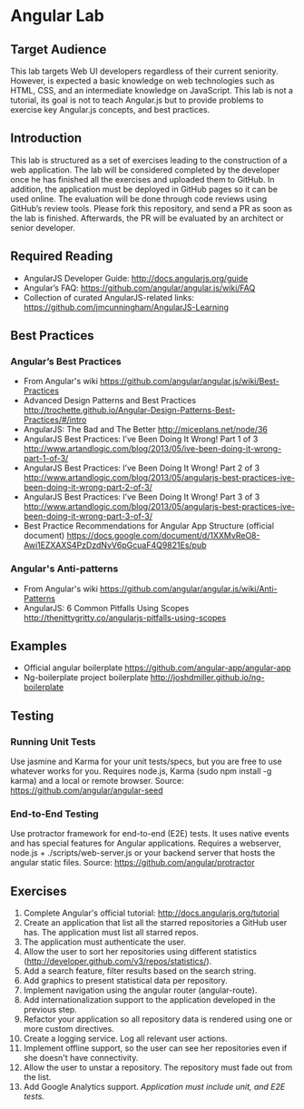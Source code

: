 Angular Lab
===========
## Target Audience
This lab targets Web UI developers regardless of their current seniority. However, is expected a basic knowledge on web technologies such as HTML, CSS, and an intermediate knowledge on JavaScript.
This lab is not a tutorial, its goal is not to teach Angular.js but to provide problems to exercise key Angular.js concepts, and best practices.
## Introduction
This lab is structured as a set of exercises leading to the construction of a web application. The lab will be considered completed by the developer once he has finished all the exercises and uploaded them to GitHub. In addition, the application must be deployed in GitHub pages so it can be used online. The evaluation will be done through code reviews using GitHub’s review tools.
Please fork this repository, and send a PR as soon as the lab is finished. Afterwards, the PR will be evaluated by an architect or senior developer. 
## Required Reading
- AngularJS Developer Guide: http://docs.angularjs.org/guide
- Angular’s FAQ: https://github.com/angular/angular.js/wiki/FAQ
- Collection of curated AngularJS-related links: https://github.com/jmcunningham/AngularJS-Learning
## Best Practices
### Angular’s Best Practices
- From Angular's wiki https://github.com/angular/angular.js/wiki/Best-Practices
- Advanced Design Patterns and Best Practices http://trochette.github.io/Angular-Design-Patterns-Best-Practices/#/intro
- AngularJS: The Bad and The Better http://miceplans.net/node/36
- AngularJS Best Practices: I’ve Been Doing It Wrong! Part 1 of 3 http://www.artandlogic.com/blog/2013/05/ive-been-doing-it-wrong-part-1-of-3/
- AngularJS Best Practices: I’ve Been Doing It Wrong! Part 2 of 3 http://www.artandlogic.com/blog/2013/05/angularjs-best-practices-ive-been-doing-it-wrong-part-2-of-3/
- AngularJS Best Practices: I’ve Been Doing It Wrong! Part 3 of 3 http://www.artandlogic.com/blog/2013/05/angularjs-best-practices-ive-been-doing-it-wrong-part-3-of-3/
- Best Practice Recommendations for Angular App Structure (official document) https://docs.google.com/document/d/1XXMvReO8-Awi1EZXAXS4PzDzdNvV6pGcuaF4Q9821Es/pub
### Angular's Anti-patterns
- From Angular's wiki https://github.com/angular/angular.js/wiki/Anti-Patterns
- AngularJS: 6 Common Pitfalls Using Scopes http://thenittygritty.co/angularjs-pitfalls-using-scopes
## Examples
- Official angular boilerplate https://github.com/angular-app/angular-app
- Ng-boilerplate project boilerplate http://joshdmiller.github.io/ng-boilerplate
## Testing
### Running Unit Tests
Use  jasmine and Karma for your unit tests/specs, but you are free to use whatever works for you.
Requires node.js, Karma (sudo npm install -g karma) and a local or remote browser.
Source: https://github.com/angular/angular-seed
### End-to-End Testing
Use protractor framework for end-to-end (E2E) tests. It uses native events and has special features for Angular applications.
Requires a webserver, node.js + ./scripts/web-server.js or your backend server that hosts the angular static files.
Source: https://github.com/angular/protractor
## Exercises
1. Complete Angular's official tutorial: http://docs.angularjs.org/tutorial
2. Create an application that list all the starred repositories a GitHub user has. The application must list all starred repos.
3. The application must authenticate the user.
4. Allow the user to sort her repositories using different statistics (http://developer.github.com/v3/repos/statistics/).
5. Add a search feature, filter results based on the search string.
6. Add graphics to present statistical data per repository.
7. Implement navigation using the angular router (angular-route).
8. Add internationalization support to the application developed in the previous step.
9. Refactor your application so all repository data is rendered using one or more custom directives.
10. Create a logging service. Log all relevant user actions.
11. Implement offline support, so the user can see her repositories even if she doesn't have connectivity.
12. Allow the user to unstar a repository. The repository must fade out from the list.
13. Add Google Analytics support.
_Application must include unit, and E2E tests._
 
